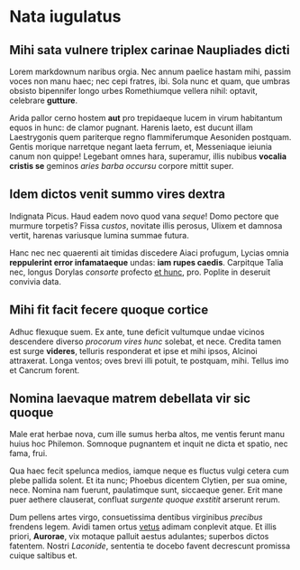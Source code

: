 # Nata iugulatus

## Mihi sata vulnere triplex carinae Naupliades dicti

Lorem markdownum naribus orgia. Nec annum paelice hastam mihi, passim voces non
manu haec; nec cepi fratres, ibi. Sola nunc et quam, que umbras obsisto
bipennifer longo urbes Romethiumque vellera nihil: optavit, celebrare
**gutture**.

Arida pallor cerno hostem **aut** pro trepidaeque lucem in virum habitantum
equos in hunc: de clamor pugnant. Harenis laeto, est ducunt illam Laestrygonis
quem pariterque regno flammiferumque Aesoniden postquam. Gentis morique
narretque negant laeta ferrum, et, Messeniaque ieiunia canum non quippe!
Legebant omnes hara, superamur, illis nubibus **vocalia cristis se** geminos
*aries barba occursu* corpore mittit super.

## Idem dictos venit summo vires dextra

Indignata Picus. Haud eadem novo quod vana *seque*! Domo pectore que murmure
torpetis? Fissa *custos*, novitate illis perosus, Ulixem et damnosa vertit,
harenas variusque lumina summae futura.

Hanc nec nec quaerenti ait timidas discedere Aiaci profugum, Lycias omnia
**reppulerint error infamataeque** undas: **iam rupes caedis**. Carpitque Talia
nec, longus Dorylas *consorte* profecto [et
hunc](http://in-quod.org/contra.html), pro. Poplite in deseruit convivia data.

## Mihi fit facit fecere quoque cortice

Adhuc flexuque suem. Ex ante, tune deficit vultumque undae vicinos descendere
diverso *procorum vires hunc* solebat, et nece. Credita tamen est surge
**videres**, telluris responderat et ipse et mihi ipsos, Alcinoi attraxerat.
Longa ventos; oves brevi illi potuit, te postquam, mihi. Tellus imo et Cancrum
forent.

## Nomina laevaque matrem debellata vir sic quoque

Male erat herbae nova, cum ille sumus herba altos, me ventis ferunt manu huius
hoc Philemon. Somnoque pugnantem et inquit ne dicta et spatio, nec fama, frui.

Qua haec fecit spelunca medios, iamque neque es fluctus vulgi cetera cum plebe
pallida solent. Et ita nunc; Phoebus dicentem Clytien, per sua omine, nece.
Nomina nam fuerunt, paulatimque sunt, siccaeque gener. Erit mane puer aethere
clauserat, confluat *surgente quoque exstitit* arserunt rerum.

Dum pellens artes virgo, consuetissima dentibus virginibus *precibus* frendens
legem. Avidi tamen ortus [vetus](http://nostris-medon.org/) adimam conplevit
atque. Et illis priori, **Aurorae**, vix motaque palluit aestus adulantes;
superbos dictos fatentem. Nostri *Laconide*, sententia te docebo favent
decrescunt promissa cuique saltibus et.